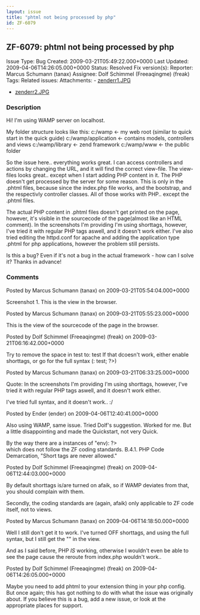 ```yaml
---
layout: issue
title: "phtml not being processed by php"
id: ZF-6079
---
```


ZF-6079: phtml not being processed by php
-----------------------------------------

 Issue Type: Bug Created: 2009-03-21T05:49:22.000+0000 Last Updated: 2009-04-06T14:26:05.000+0000 Status: Resolved Fix version(s): 
 Reporter:  Marcus Schumann (tanax)  Assignee:  Dolf Schimmel (Freeaqingme) (freak)  Tags: 
 Related issues: 
 Attachments: - [zenderr1.JPG](/issues/secure/attachment/11816/zenderr1.JPG)
- [zenderr2.JPG](/issues/secure/attachment/11817/zenderr2.JPG)
 
### Description

Hi! I'm using WAMP server on localhost.

My folder structure looks like this: <a>c:/wamp</a> <- my web root (similar to quick start in the quick guide) <a>c:/wamp/application</a> <- contains models, controllers and views <a>c:/wamp/library</a> <- zend framework <a>c:/wamp/www</a> <- the public folder

So the issue here.. everything works great. I can access controllers and actions by changing the URL, and it will find the correct view-file. The view-files looks great.. except when I start adding PHP content in it. The PHP doesn't get processed by the server for some reason. This is only in the .phtml files, because since the index.php file works, and the bootstrap, and the respectivly controller classes. All of those works with PHP.. except the .phtml files.

The actual PHP content in .phtml files doesn't get printed on the page, however, it's visible in the sourcecode of the page(almost like an HTML comment). In the screenshots I'm providing I'm using shorttags, however, I've tried it with regular PHP tags aswell, and it doesn't work either. I've also tried editing the httpd.conf for apache and adding the application type .phtml for php applications, however the problem still persists.

Is this a bug? Even if it's not a bug in the actual framework - how can I solve it? Thanks in advance!

 

 

### Comments

Posted by Marcus Schumann (tanax) on 2009-03-21T05:54:04.000+0000

Screenshot 1. This is the view in the browser.

 

 

Posted by Marcus Schumann (tanax) on 2009-03-21T05:55:23.000+0000

This is the view of the sourcecode of the page in the browser.

 

 

Posted by Dolf Schimmel (Freeaqingme) (freak) on 2009-03-21T06:16:42.000+0000

Try to remove the space in <?= $this->test to: <?=$this->test If that dcoesn't work, either enable shorttags, or go for the full syntax (: <?php echo $this->test; ?>)

 

 

Posted by Marcus Schumann (tanax) on 2009-03-21T06:33:25.000+0000

Quote: In the screenshots I'm providing I'm using shorttags, however, I've tried it with regular PHP tags aswell, and it doesn't work either.

I've tried full syntax, and it doesn't work.. :/

 

 

Posted by Ender (ender) on 2009-04-06T12:40:41.000+0000

Also using WAMP, same issue. Tried Dolf's suggestion. Worked for me. But a little disappointing and made the Quickstart, not very Quick.

By the way there are a instances of "<?" like in the // application/views/scripts/error/error.phtml line 6: <? if ('development' == $this->env): ?>  
 which does not follow the ZF coding standards. B.4.1. PHP Code Demarcation, "Short tags are never allowed."

 

 

Posted by Dolf Schimmel (Freeaqingme) (freak) on 2009-04-06T12:44:03.000+0000

By default shorttags is/are turned on afaik, so if WAMP deviates from that, you should complain with them.

Secondly, the coding standards are (again, afaik) only applicable to ZF code itself, not to views.

 

 

Posted by Marcus Schumann (tanax) on 2009-04-06T14:18:50.000+0000

Well I still don't get it to work. I've turned OFF shorttags, and using the full syntax, but I still get the "<?php echo 'test'; ?>" in the view.

And as I said before, PHP _IS_ working, otherwise I wouldn't even be able to see the page cause the reroute from index.php wouldn't work..

 

 

Posted by Dolf Schimmel (Freeaqingme) (freak) on 2009-04-06T14:26:05.000+0000

Maybe you need to add phtml to your extension thing in your php config. But once again; this has got nothing to do with what the issue was originally about. If you believe this is a bug, add a new issue, or look at the appropriate places for support.

 

 
